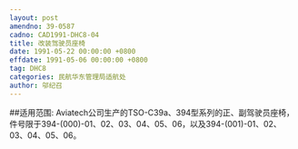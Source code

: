 ```yaml
---
layout: post
amendno: 39-0587
cadno: CAD1991-DHC8-04
title: 改装驾驶员座椅
date: 1991-05-22 00:00:00 +0800
effdate: 1991-05-06 00:00:00 +0800
tag: DHC8
categories: 民航华东管理局适航处
author: 邬纪召
---
```


##适用范围:
Aviatech公司生产的TSO-C39a、394型系列的正、副驾驶员座椅，件号限于394-(000)-01、02、03、04、05、06，以及394-(001)-01、02、03、04、05、06。

